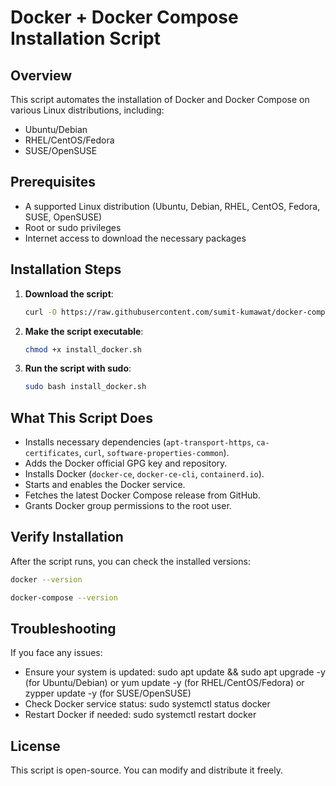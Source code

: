 # Docker + Docker Compose Installation Script

## Overview
This script automates the installation of Docker and Docker Compose on various Linux distributions, including:

- Ubuntu/Debian
- RHEL/CentOS/Fedora
- SUSE/OpenSUSE

## Prerequisites
- A supported Linux distribution (Ubuntu, Debian, RHEL, CentOS, Fedora, SUSE, OpenSUSE)
- Root or sudo privileges
- Internet access to download the necessary packages

## Installation Steps
1. **Download the script**:
   ```bash
   curl -O https://raw.githubusercontent.com/sumit-kumawat/docker-compose/main/install_docker.sh
   ```
2. **Make the script executable**:
   ```bash
   chmod +x install_docker.sh
   ```
3. **Run the script with sudo**:
   ```bash
   sudo bash install_docker.sh
   ```

## What This Script Does
- Installs necessary dependencies (`apt-transport-https`, `ca-certificates`, `curl`, `software-properties-common`).
- Adds the Docker official GPG key and repository.
- Installs Docker (`docker-ce`, `docker-ce-cli`, `containerd.io`).
- Starts and enables the Docker service.
- Fetches the latest Docker Compose release from GitHub.
- Grants Docker group permissions to the root user.

## Verify Installation
After the script runs, you can check the installed versions:
```bash
docker --version
```
```bash
docker-compose --version
```

## Troubleshooting
If you face any issues:

- Ensure your system is updated: sudo apt update && sudo apt upgrade -y (for Ubuntu/Debian) or yum update -y (for RHEL/CentOS/Fedora) or zypper update -y (for SUSE/OpenSUSE)
- Check Docker service status: sudo systemctl status docker
- Restart Docker if needed: sudo systemctl restart docker

## License
This script is open-source. You can modify and distribute it freely.

